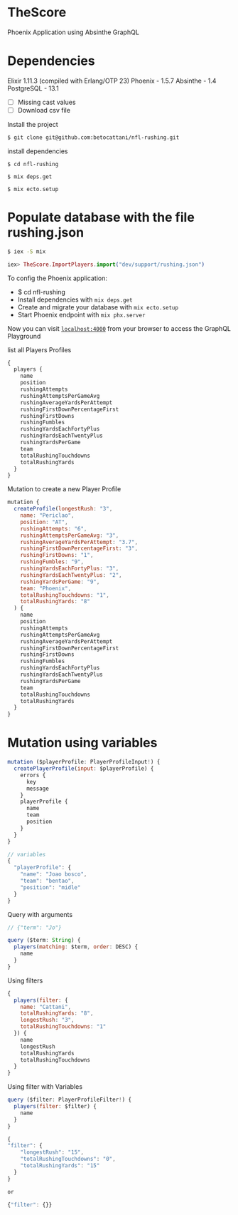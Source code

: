 # TheScore
Phoenix Application using Absinthe GraphQL

# Dependencies
Elixir 1.11.3 (compiled with Erlang/OTP 23)
Phoenix - 1.5.7
Absinthe - 1.4
PostgreSQL - 13.1

- [ ] Missing cast values
- [ ] Download csv file

Install the project
```bash
$ git clone git@github.com:betocattani/nfl-rushing.git
```

install dependencies
```
$ cd nfl-rushing

$ mix deps.get

$ mix ecto.setup
```

# Populate database with the file rushing.json
```bash
$ iex -S mix
```

```elixir
iex> TheScore.ImportPlayers.import("dev/support/rushing.json")
```

To config the Phoenix application:
  * $ cd nfl-rushing
  * Install dependencies with `mix deps.get`
  * Create and migrate your database with `mix ecto.setup`
  * Start Phoenix endpoint with `mix phx.server`

Now you can visit [`localhost:4000`](http://localhost:4000/graphiql) from your browser to
access the GraphQL Playground

list all Players Profiles
```javascript
{
  players {
    name
    position
    rushingAttempts
    rushingAttemptsPerGameAvg
    rushingAverageYardsPerAttempt
    rushingFirstDownPercentageFirst
    rushingFirstDowns
    rushingFumbles
    rushingYardsEachFortyPlus
    rushingYardsEachTwentyPlus
    rushingYardsPerGame
    team
    totalRushingTouchdowns
    totalRushingYards
  }
}
```

Mutation to create a new Player Profile
```javascript
mutation {
  createProfile(longestRush: "3",
    name: "Periclao",
    position: "AT",
    rushingAttempts: "6",
    rushingAttemptsPerGameAvg: "3",
    rushingAverageYardsPerAttempt: "3.7",
    rushingFirstDownPercentageFirst: "3",
    rushingFirstDowns: "1",
    rushingFumbles: "9",
    rushingYardsEachFortyPlus: "3",
    rushingYardsEachTwentyPlus: "2",
    rushingYardsPerGame: "9",
    team: "Phoenix",
    totalRushingTouchdowns: "1",
    totalRushingYards: "8"
  ) {
    name
    position
    rushingAttempts
    rushingAttemptsPerGameAvg
    rushingAverageYardsPerAttempt
    rushingFirstDownPercentageFirst
    rushingFirstDowns
    rushingFumbles
    rushingYardsEachFortyPlus
    rushingYardsEachTwentyPlus
    rushingYardsPerGame
    team
    totalRushingTouchdowns
    totalRushingYards
  }
}
```

# Mutation using variables
```javascript
mutation ($playerProfile: PlayerProfileInput!) {
  createPlayerProfile(input: $playerProfile) {
    errors {
      key
      message
    }
    playerProfile {
      name
      team
      position
    }
  }
}

// variables
{
  "playerProfile": {
    "name": "Joao bosco",
    "team": "bentao",
    "position": "midle"
  }
}
```

Query with arguments
```javascript
// {"term": "Jo"}

query ($term: String) {
  players(matching: $term, order: DESC) {
    name
  }
}
```

Using filters
```javascript
{
  players(filter: {
    name: "Cattani",
    totalRushingYards: "8",
    longestRush: "3",
    totalRushingTouchdowns: "1"
  }) {
    name
    longestRush
    totalRushingYards
    totalRushingTouchdowns
  }
}
```

Using filter with Variables
```javascript
query ($filter: PlayerProfileFilter!) {
  players(filter: $filter) {
    name
  }
}

{
"filter": {
    "longestRush": "15",
    "totalRushingTouchdowns": "0",
    "totalRushingYards": "15"
  }
}

or

{"filter": {}}
```
